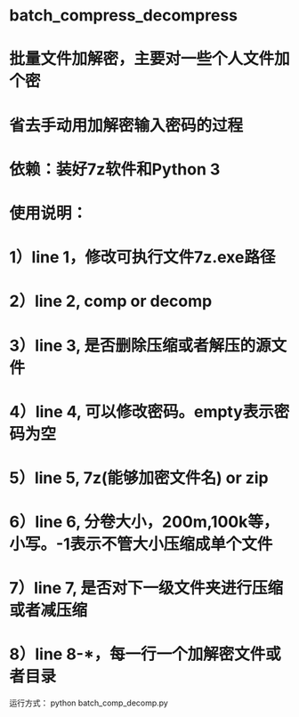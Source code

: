 # batch_compress_decompress

# 批量文件加解密，主要对一些个人文件加个密
# 省去手动用加解密输入密码的过程
# 依赖：装好7z软件和Python 3
# 使用说明：
# 1）line 1，修改可执行文件7z.exe路径
# 2）line 2, comp or decomp
# 3）line 3, 是否删除压缩或者解压的源文件
# 4）line 4, 可以修改密码。empty表示密码为空
# 5）line 5, 7z(能够加密文件名) or zip
# 6）line 6, 分卷大小，200m,100k等，小写。-1表示不管大小压缩成单个文件
# 7）line 7, 是否对下一级文件夹进行压缩或者减压缩
# 8）line 8-*，每一行一个加解密文件或者目录

运行方式：
python batch_comp_decomp.py
